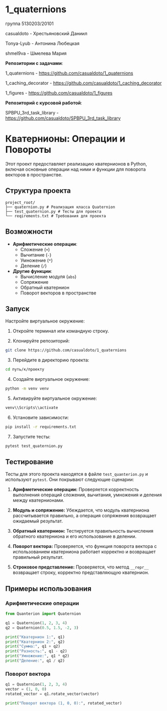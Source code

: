# 1_quaternions
группа 5130203/20101

casualdoto - Хрестьяновский Даниил

Tonya-Lyub - Антонина Любецкая

shmel9va - Шмелева Мария

**Репозитории с задачами**:

1_quaternions - https://github.com/casualdoto/1_quaternions

1_caching_decorator - https://github.com/casualdoto/1_caching_decorator

1_figures - https://github.com/casualdoto/1_figures

**Репозиторий с курсовой работой**:

SPBPU_3rd_task_library - https://github.com/casualdoto/SPBPU_3rd_task_library

# Кватернионы: Операции и Повороты

Этот проект предоставляет реализацию кватернионов в Python, включая основные операции над ними и функции для поворота векторов в пространстве.

## Структура проекта

```
project_root/
├── quaternion.py # Реализация класса Quaternion
├── test_quaternion.py # Тесты для проекта
└── reqirements.txt # Требования для проекта
```

## Возможности

- **Арифметические операции**:
  - Сложение (`+`)
  - Вычитание (`-`)
  - Умножение (`*`)
  - Деление (`/`)
- **Другие функции**:
  - Вычисление модуля (`abs`)
  - Сопряжение
  - Обратный кватернион
  - Поворот векторов в пространстве

## Запуск

Настройте виртуальное окружение:

1. Откройте терминал или командную строку.

2. Клонируйте репозиторий:
```bash
git clone https://github.com/casualdoto/1_quaternions
```

3. Перейдите в директорию проекта:
```bash
cd путь/к/проекту
```

4. Создайте виртуальное окружение:
```bash
python -m venv venv
```

5. Активируйте виртуальное окружение:
```bash
venv\\Scripts\\activate
```

6. Установите зависимости:
```bash
pip install -r requirements.txt
```

7. Запустите тесты:
```bash
pytest test_quaternion.py
```

## Тестирование

Тесты для этого проекта находятся в файле `test_quanterion.py` и используют `pytest`. Они покрывают следующие сценарии:

1. **Арифметические операции:** Проверяется корректность выполнения операций сложения, вычитания, умножения и деления между кватернионами.

2. **Модуль и сопряжение:** Убеждается, что модуль кватерниона рассчитывается правильно, а операция сопряжения возвращает ожидаемый результат.

3. **Обратный кватернион:** Тестируется правильность вычисления обратного кватерниона и его использование в делении.

4. **Поворот вектора:** Проверяется, что функция поворота вектора с использованием кватерниона работает корректно и возвращает правильный результат.

5. **Строковое представление:** Проверяется, что метод `__repr__` возвращает строку, корректно представляющую кватернион.



## Примеры использования

### Арифметические операции
```python
from Quanterion import Quaternion

q1 = Quaternion(1, 2, 3, 4)
q2 = Quaternion(0.5, 1.5, -2, 3)

print("Кватернион 1:", q1)
print("Кватернион 2:", q2)
print("Сумма:", q1 + q2)
print("Разность:", q1 - q2)
print("Умножение:", q1 * q2)
print("Деление:", q1 / q2)
```

### Поворот вектора
```python
q1 = Quaternion(1, 2, 3, 4)
vector = (1, 0, 0)
rotated_vector = q1.rotate_vector(vector)

print("Поворот вектора (1, 0, 0):", rotated_vector)
```

